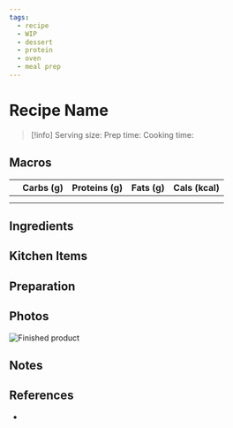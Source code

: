 ```yaml
---
tags:
  - recipe
  - WIP
  - dessert
  - protein
  - oven
  - meal prep
---
```

# Recipe Name

> [!info]
> Serving size:
> Prep time:
> Cooking time:

## Macros

|  | Carbs (g) | Proteins (g) | Fats (g) | Cals (kcal) |
| --- | --- | --- | --- | --- |
|  |  |  |  |  |
|  |  |  |  |  |

## Ingredients

## Kitchen Items

## Preparation

## Photos

![Finished product](https://res.cloudinary.com/drwjkxxud/image/upload/v1721090370/baked_oat_brownie_nbyfgn.jpg)

## Notes

## References

- []()